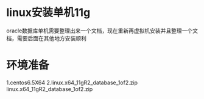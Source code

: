 ﻿linux安装单机11g
========

oracle数据库单机需要整理出来一个文档，现在重新再虚拟机安装并且整理一个文档，需要后面在其他地方安装顺利

# 环境准备

1.centos6.5X64
2.linux.x64_11gR2_database_1of2.zip linux.x64_11gR2_database_1of2.zip